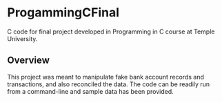 # ProgammingCFinal
C code for final project developed in Programming in C course at Temple University.

## Overview
This project was meant to manipulate fake bank account records and transactions, and also reconciled the data. The code can be readily run from a command-line and sample data has been provided.
